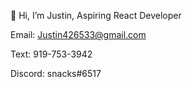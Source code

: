 👋 Hi, I’m Justin, Aspiring React Developer

  Email: Justin426533@gmail.com 
  
  Text: 919-753-3942 
        
  Discord: snacks#6517
  
  

<!---
justingravely/justingravely is a ✨ special ✨ repository because its `README.md` (this file) appears on your GitHub profile.
You can click the Preview link to take a look at your changes.
--->
